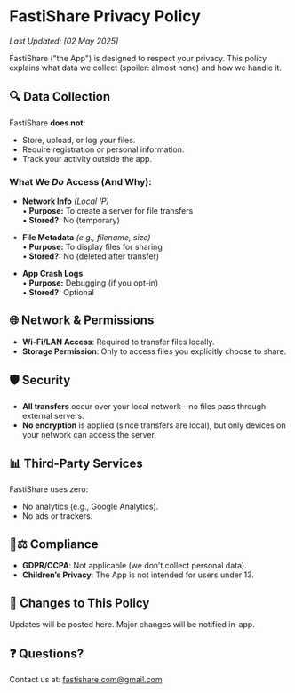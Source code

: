  # FastiShare Privacy Policy  
*Last Updated: [02 May 2025]*  

FastiShare ("the App") is designed to respect your privacy. This policy explains what data we collect (spoiler: almost none) and how we handle it.  

## 🔍 Data Collection  
FastiShare **does not**:  
- Store, upload, or log your files.  
- Require registration or personal information.  
- Track your activity outside the app.  

### What We *Do* Access (And Why):

- **Network Info** *(Local IP)*  
  • **Purpose:** To create a server for file transfers  
  • **Stored?:** No (temporary)

- **File Metadata** *(e.g., filename, size)*  
  • **Purpose:** To display files for sharing  
  • **Stored?:** No (deleted after transfer)

- **App Crash Logs**  
  • **Purpose:** Debugging (if you opt-in)  
  • **Stored?:** Optional


## 🌐 Network & Permissions  
- **Wi-Fi/LAN Access**: Required to transfer files locally.  
- **Storage Permission**: Only to access files you explicitly choose to share.  

## 🛡️ Security  
- **All transfers** occur over your local network—no files pass through external servers.  
- **No encryption** is applied (since transfers are local), but only devices on your network can access the server.  

## 📊 Third-Party Services  
FastiShare uses zero:  
- No analytics (e.g., Google Analytics).  
- No ads or trackers.  

## 🧑⚖️ Compliance  
- **GDPR/CCPA**: Not applicable (we don’t collect personal data).  
- **Children’s Privacy**: The App is not intended for users under 13.  

## 📝 Changes to This Policy  
Updates will be posted here. Major changes will be notified in-app.  

## ❓ Questions?  
Contact us at: [fastishare.com@gmail.com](mailto:fastishare.com@gmail.com)  
